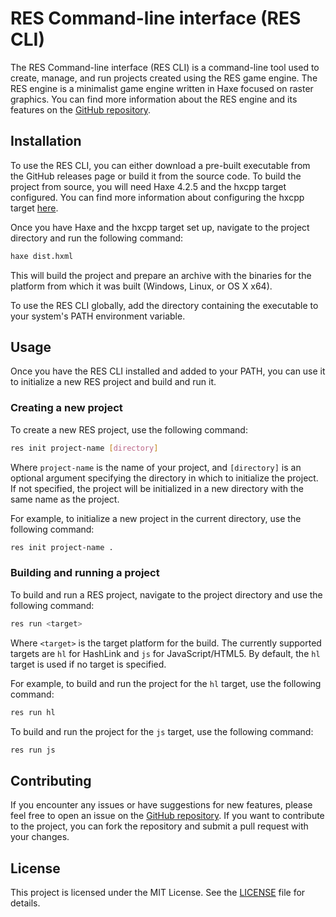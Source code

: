 # RES Command-line interface (RES CLI)

The RES Command-line interface (RES CLI) is a command-line tool used to create, manage, and run projects created using the RES game engine. The RES engine is a minimalist game engine written in Haxe focused on raster graphics. You can find more information about the RES engine and its features on the [GitHub repository](https://github.com/RES-Haxe/res).

## Installation

To use the RES CLI, you can either download a pre-built executable from the GitHub releases page or build it from the source code. To build the project from source, you will need Haxe 4.2.5 and the hxcpp target configured. You can find more information about configuring the hxcpp target [here](https://haxe.org/manual/target-cpp.html).

Once you have Haxe and the hxcpp target set up, navigate to the project directory and run the following command:

```bash
haxe dist.hxml
```

This will build the project and prepare an archive with the binaries for the platform from which it was built (Windows, Linux, or OS X x64).

To use the RES CLI globally, add the directory containing the executable to your system's PATH environment variable.

## Usage

Once you have the RES CLI installed and added to your PATH, you can use it to initialize a new RES project and build and run it.

### Creating a new project

To create a new RES project, use the following command:

```bash
res init project-name [directory]
```

Where `project-name` is the name of your project, and `[directory]` is an optional argument specifying the directory in which to initialize the project. If not specified, the project will be initialized in a new directory with the same name as the project.

For example, to initialize a new project in the current directory, use the following command:

```bash
res init project-name .
```

### Building and running a project

To build and run a RES project, navigate to the project directory and use the following command:

```bash
res run <target>
```

Where `<target>` is the target platform for the build. The currently supported targets are `hl` for HashLink and `js` for JavaScript/HTML5. By default, the `hl` target is used if no target is specified.

For example, to build and run the project for the `hl` target, use the following command:

```bash
res run hl
```

To build and run the project for the `js` target, use the following command:

```bash
res run js
```

## Contributing

If you encounter any issues or have suggestions for new features, please feel free to open an issue on the [GitHub repository](https://github.com/RES-Haxe/res-cli). If you want to contribute to the project, you can fork the repository and submit a pull request with your changes.

## License

This project is licensed under the MIT License. See the [LICENSE](LICENSE) file for details.